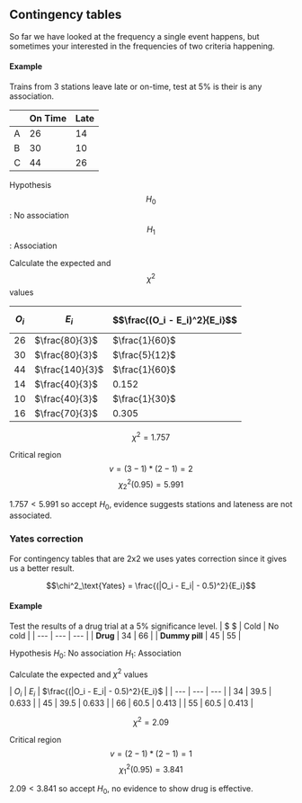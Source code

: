 ## Contingency tables
So far we have looked at the frequency a single event happens, but sometimes your interested in the frequencies of two criteria happening.

#### Example
Trains from 3 stations leave late or on-time, test at 5% is their is any association.

|   | On Time | Late |
| --- | --- | --- |
| A | 26 | 14 |
| B | 30 | 10 |
| C | 44 | 26 |

Hypothesis
$$H_0$$: No association
$$H_1$$: Association

Calculate the expected and $$\chi^2$$ values

| $$O_i$$ | $$E_i$$ | $$\frac{(O_i - E_i)^2}{E_i}$$ |
| --- | --- | --- |
| 26 | $\frac{80}{3}$ | $\frac{1}{60}$ |
| 30 | $\frac{80}{3}$ | $\frac{5}{12}$ |
| 44 | $\frac{140}{3}$ | $\frac{1}{60}$ |
| 14 | $\frac{40}{3}$ | $0.152$ |
| 10 | $\frac{40}{3}$ | $\frac{1}{30}$ |
| 16 | $\frac{70}{3}$ | $0.305$ |

$$\chi^2 = 1.757$$

Critical region
$$v = (3-1)*(2-1) = 2$$
$$\chi^2_2(0.95) = 5.991$$

$1.757 < 5.991$ so accept $H_0$, evidence suggests stations and lateness are not associated.

### Yates correction
For contingency tables that are 2x2 we uses yates correction since it gives us a better result.

$$\chi^2_\text{Yates} = \frac{(|O_i - E_i| - 0.5)^2}{E_i}$$

#### Example
Test the results of a drug trial at a 5% significance level.
| $ $ | Cold | No cold |
| --- | --- | --- |
| **Drug** | 34 | 66 |
| **Dummy pill** | 45 | 55 |

Hypothesis
$H_0$: No association
$H_1$: Association

Calculate the expected and $\chi^2$ values

| $O_i$ | $E_i$ | $\frac{(|O_i - E_i| - 0.5)^2}{E_i}$ |
| --- | --- | --- |
| 34 | $39.5$ | $0.633$ |
| 45 | $39.5$ | $0.633$ |
| 66 | $60.5$ | $0.413$ |
| 55 | $60.5$ | $0.413$ |

$$\chi^2 = 2.09$$

Critical region
$$v = (2-1)*(2-1) = 1$$
$$\chi^2_1(0.95) = 3.841$$

$2.09 < 3.841$ so accept $H_0$, no evidence to show drug is effective.